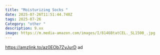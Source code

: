 ```yaml
---
title: "Moisturizing Socks "
date: 2025-07-26T11:51:44.740Z
tags: 2025-07-26
Category: "other "
description: 9.xx
image: https://m.media-amazon.com/images/I/8146BtatCEL._SL1500_.jpg
---
```

https://amzlink.to/az0EOb7ZvJurD ad
